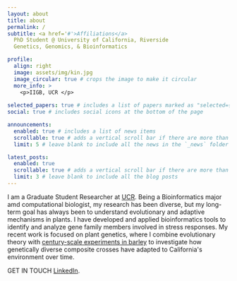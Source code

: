 ```yaml
---
layout: about
title: about
permalink: /
subtitle: <a href='#'>Affiliations</a>
  PhD Student @ University of California, Riverside 
  Genetics, Genomics, & Bioinformatics

profile:
  align: right
  image: assets/img/kin.jpg
  image_circular: true # crops the image to make it circular
  more_info: >
    <p>IIGB, UCR </p>
    
selected_papers: true # includes a list of papers marked as "selected={true}"
social: true # includes social icons at the bottom of the page

announcements:
  enabled: true # includes a list of news items
  scrollable: true # adds a vertical scroll bar if there are more than 3 news items
  limit: 5 # leave blank to include all the news in the `_news` folder

latest_posts:
  enabled: true
  scrollable: true # adds a vertical scroll bar if there are more than 3 new posts items
  limit: 3 # leave blank to include all the blog posts
---
```


I am a Graduate Student Researcher at [UCR](https://www.ucr.edu). Being a Bioinformatics major amd computational biologist, my research has been diverse, but my long-term goal has always been to understand evolutionary and adaptive mechanisms in plants. I have developed and applied bioinformatics tools to identify and analyze gene family members involved in stress responses. My recent work is focused on plant genetics, where I combine evolutionary theory with [century-scale experiments in barley](https://www.science.org/doi/10.1126/science.adl0038) to investigate how genetically diverse composite crosses have adapted to California's environment over time.

GET IN TOUCH [LinkedIn](https://www.linkedin.com/in/kinza-fatima-ucr/). 
